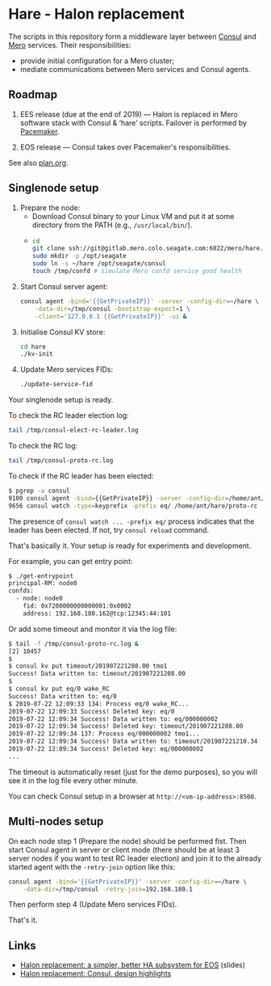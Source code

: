 # Hare - Halon replacement

The scripts in this repository form a middleware layer between [Consul](https://www.consul.io/) and [Mero](http://gitlab.mero.colo.seagate.com/mero/mero) services.  Their responsibilities:

- provide initial configuration for a Mero cluster;
- mediate communications between Mero services and Consul agents.

## Roadmap

1. EES release (due at the end of 2019) — Halon is replaced in Mero software stack with Consul & ‘hare’ scripts.  Failover is performed by [Pacemaker](https://clusterlabs.org/pacemaker/).

2. EOS release — Consul takes over Pacemaker's responsibilities.

See also [plan.org](./plan.org).

## Singlenode setup

1. Prepare the node:
   - Download Consul binary to your Linux VM and put it at some directory from the PATH (e.g., `/usr/local/bin/`).
   - ```sh
     cd
     git clone ssh://git@gitlab.mero.colo.seagate.com:6022/mero/hare.git
     sudo mkdir -p /opt/seagate
     sudo ln -s ~/hare /opt/seagate/consul
     touch /tmp/confd # simulate Mero confd service good health
     ```
1. Start Consul server agent:
   ```sh
   consul agent -bind='{{GetPrivateIP}}' -server -config-dir=~/hare \
       -data-dir=/tmp/consul -bootstrap-expect=1 \
       -client='127.0.0.1 {{GetPrivateIP}}' -ui &
   ```
1. Initialise Consul KV store:
   ```sh
   cd hare
   ./kv-init
   ```
1. Update Mero services FIDs:
   ```sh
   ./update-service-fid
   ```

Your singlenode setup is ready.

To check the RC leader election log:
```sh
tail /tmp/consul-elect-rc-leader.log
```

To check the RC log:
```sh
tail /tmp/consul-proto-rc.log
```

To check if the RC leader has been elected:
```sh
$ pgrep -a consul
9100 consul agent -bind={{GetPrivateIP}} -server -config-dir=/home/ant/hare -data-dir=/tmp/consul/ -bootstrap-expect=1 -client=127.0.0.1 {{GetPrivateIP}} -ui
9656 consul watch -type=keyprefix -prefix eq/ /home/ant/hare/proto-rc
```
The presence of `consul watch ... -prefix eq/` process indicates that the leader has been elected.
If not, try `consul reload` command.

That's basically it. Your setup is ready for experiments and development.

For example, you can get entry point:
```sh
$ ./get-entrypoint
principal-RM: node0
confds:
  - node: node0
    fid: 0x7200000000000001:0x0002
    address: 192.168.180.162@tcp:12345:44:101
```

Or add some timeout and monitor it via the log file:
```sh
$ tail -f /tmp/consul-proto-rc.log &
[2] 10457
$
$ consul kv put timeout/201907221208.00 tmo1
Success! Data written to: timeout/201907221208.00
$
$ consul kv put eq/0 wake_RC
Success! Data written to: eq/0
$ 2019-07-22 12:09:33 134: Process eq/0 wake_RC...
2019-07-22 12:09:33 Success! Deleted key: eq/0
2019-07-22 12:09:34 Success! Data written to: eq/000000002
2019-07-22 12:09:34 Success! Deleted key: timeout/201907221208.00
2019-07-22 12:09:34 137: Process eq/000000002 tmo1...
2019-07-22 12:09:34 Success! Data written to: timeout/201907221210.34
2019-07-22 12:09:34 Success! Deleted key: eq/000000002
...
```

The timeout is automatically reset (just for the demo purposes), so you will see it in the log file every other minute.

You can check Consul setup in a browser at `http://<vm-ip-address>:8500`.

## Multi-nodes setup

On each node step 1 (Prepare the node) should be performed fist.  Then start Consul agent in server or client mode (there should be at least 3 server nodes if you want to test RC leader election) and join it to the already started agent with the `-retry-join` option like this:
```sh
consul agent -bind='{{GetPrivateIP}}' -server -config-dir=~/hare \
    -data-dir=/tmp/consul -retry-join=192.168.180.1
```
Then perform step 4 (Update Mero services FIDs).

That's it.

## Links

- [Halon replacement: a simpler, better HA subsystem for EOS](https://docs.google.com/presentation/d/17Pn61WBbTHpeR4NxGtaDfmmHxgoLW9BnQHRW7WJO0gM/view) (slides)
- [Halon replacement: Consul, design highlights](https://docs.google.com/document/d/1cR-BbxtMjGuZPj8NOc95RyFjqmeFsYf4JJ5Hw_tL1zA/view)

